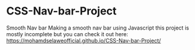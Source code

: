 # CSS-Nav-bar-Project
Smooth Nav bar 
Making a smooth nav bar using Javascript 
this project is mostly incomplete 
but you can check it out here: https://mohamdselaweofficial.github.io/CSS-Nav-bar-Project/

